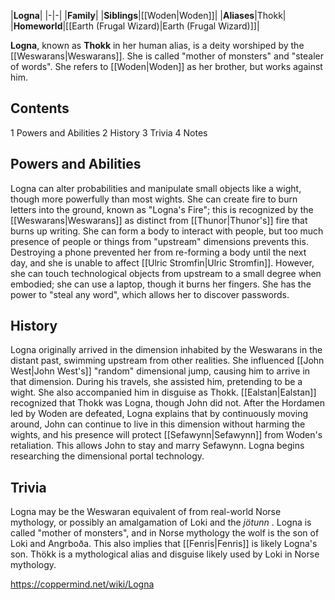 |**Logna**|
|-|-|
|**Family**|
|**Siblings**|[[Woden\|Woden]]|
|**Aliases**|Thokk|
|**Homeworld**|[[Earth (Frugal Wizard)\|Earth (Frugal Wizard)]]|

**Logna**, known as **Thokk** in her human alias, is a deity worshiped by the [[Weswarans\|Weswarans]]. She is called "mother of monsters" and "stealer of words". She refers to [[Woden\|Woden]] as her brother, but works against him.

## Contents

1 Powers and Abilities
2 History
3 Trivia
4 Notes


## Powers and Abilities
Logna can alter probabilities and manipulate small objects like a wight, though more powerfully than most wights. She can create fire to burn letters into the ground, known as "Logna's Fire"; this is recognized by the [[Weswarans\|Weswarans]] as distinct from [[Thunor\|Thunor's]] fire that burns up writing. She can form a body to interact with people, but too much presence of people or things from "upstream" dimensions prevents this. Destroying a phone prevented her from re-forming a body until the next day, and she is unable to affect [[Ulric Stromfin\|Ulric Stromfin]]. However, she can touch technological objects from upstream to a small degree when embodied; she can use a laptop, though it burns her fingers. She has the power to "steal any word", which allows her to discover passwords.

## History
Logna originally arrived in the dimension inhabited by the Weswarans in the distant past, swimming upstream from other realities. She influenced [[John West\|John West's]] "random" dimensional jump, causing him to arrive in that dimension. During his travels, she assisted him, pretending to be a wight. She also accompanied him in disguise as Thokk. [[Ealstan\|Ealstan]] recognized that Thokk was Logna, though John did not.
After the Hordamen led by Woden are defeated, Logna explains that by continuously moving around, John can continue to live in this dimension without harming the wights, and his presence will protect [[Sefawynn\|Sefawynn]] from Woden's retaliation. This allows John to stay and marry Sefawynn. Logna begins researching the dimensional portal technology.

## Trivia
Logna may be the Weswaran equivalent of  from real-world Norse mythology, or possibly an amalgamation of Loki and the *jötunn* . Logna is called "mother of monsters", and in Norse mythology the wolf  is the son of Loki and Angrboða. This also implies that [[Fenris\|Fenris]] is likely Logna's son.
Thökk is a mythological alias and disguise likely used by Loki in Norse mythology.


https://coppermind.net/wiki/Logna